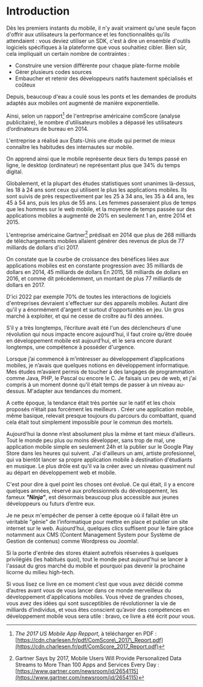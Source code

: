 # Introduction

Dès les premiers instants du mobile, il n'y avait vraiment qu'une seule façon d'offrir aux utilisateurs la performance et les fonctionnalités qu'ils attendaient : vous deviez utiliser un SDK, c'est à dire un ensemble d'outils logiciels spécifiques à la plateforme que vous souhaitiez cibler. Bien sûr, cela impliquait un certain nombre de contraintes :

* Construire une version différente pour chaque plate-forme mobile
* Gérer plusieurs codes sources
* Embaucher et retenir des développeurs natifs hautement spécialisés et coûteux 

Depuis, beaucoup d'eau a coulé sous les ponts et les demandes de produits adaptés aux mobiles ont augmenté de manière exponentielle.

Ainsi, selon un rapport[^1] de l'entreprise américaine comScore \(analyse publicitaire\), le nombre d'utilisateurs mobiles a dépassé les utilisateurs d’ordinateurs de bureau en 2014.

L'entreprise a réalisé aux États-Unis une étude qui permet de mieux connaître les habitudes des internautes sur mobile.

On apprend ainsi que le mobile représente deux tiers du temps passé en ligne, le desktop \(ordinateur\) ne représentant plus que 34% du temps digital.

Globalement, et la plupart des études statistiques sont unanimes là-dessus, les 18 à 24 ans sont ceux qui utilisent le plus les applications mobiles. Ils sont suivis de près respectivement par les 25 à 34 ans, les 35 à 44 ans, les 45 à 54 ans, puis les plus de 55 ans. Les femmes passeraient plus de temps que les hommes sur le web mobile, et la moyenne de temps passée sur des applications mobiles a augmenté de 20% en seulement 1 an, entre 2014 et 2015.

L'entreprise américaine Gartner[^2] prédisait en 2014 que plus de 268 milliards de téléchargements mobiles allaient générer des revenus de plus de 77 milliards de dollars d'ici 2017.

On constate que la courbe de croissance des bénéfices liées aux applications mobiles est en constante progression avec 35 milliards de dollars en 2014, 45 milliards de dollars En 2015, 58 milliards de dollars en 2016, et comme dit précédemment, un montant de plus 77 milliards de dollars en 2017.

D'ici 2022 par exemple 70% de toutes les interactions de logiciels d'entreprises devraient s'effectuer sur des appareils mobiles. Autant dire qu'il y a énormément d'argent et surtout d'opportunités en jeu. Un gros marché à exploiter, et qui ne cesse de croître au fil des années.

S’il y a très longtemps, l’écriture avait été l'un des déclencheurs d'une révolution qui nous impacte encore aujourd'hui, il faut croire qu’être douée en développement mobile est aujourd’hui, et le sera encore durant longtemps, une compétence à posséder d'urgence.

Lorsque j’ai commencé à m’intéresser au développement d’applications mobiles, je n’avais que quelques notions en développement informatique. Mes études m’avaient permis de toucher à des langages de programmation comme Java, PHP, le Pascal ou encore le C. Je faisais un peu de web, et j'ai compris à un moment donné qu’il était temps de passer à un niveau au-dessus. M'adapter aux tendances du moment.

A cette époque, la tendance était très portée sur le natif et les choix proposés n’était pas forcément les meilleurs . Créer une application mobile, même basique, relevait presque toujours du parcours du combattant, quand cela était tout simplement impossible pour le commun des mortels.

Aujourd’hui la donne n’est absolument plus la même et tant mieux d’ailleurs. Tout le monde peu plus ou moins développer, sans trop de mal, une application mobile simple en seulement 24h et la publier sur le Google Play Store dans les heures qui suivent. J'ai d'ailleurs un ami, artiste profesionnel, qui va bientôt lancer sa propre application mobile à destination d'étudiants en musique. Le plus drôle est qu'il va la créer avec un niveau quasiment nul au départ en développement web et mobile.

C'est pour dire à quel point les choses ont évolué. Ce qui était, il y a encore quelques années,  réservé aux professionnels du développement, les fameux _**"Ninja"**_, est désormais beaucoup plus accessible aux jeunes développeurs ou futurs d’entre eux.

Je ne peux m'empêcher de penser à cette époque où il fallait être un véritable "génie" de l’informatique pour mettre en place et publier un site internet sur le web. Aujourd’hui, quelques clics suffisent pour le faire grâce notamment aux CMS \(Content Management System pour Système de Gestion de contenus\) comme Wordpress ou Joomla!.

Si la porte d'entrée des stores étaient autrefois réservées à quelques privilégiés \(les habitués quoi\), tout le monde peut aujourd'hui se lancer à l'assaut du gros marché du mobile et pourquoi pas devenir la prochaine licorne du milieu high-tech.

Si vous lisez ce livre en ce moment c’est que vous avez décidé comme d’autres avant vous de vous lancer dans ce monde merveilleux du développement d'applications mobiles. Vous rêvez de grandes choses, vous avez des idées qui sont susceptibles de révolutionner la vie de milliards d’individus, et vous êtes conscient qu’avoir des compétences en développement mobile vous sera utile : bravo, ce livre a été écrit pour vous.

[^1]: _The 2017 US Mobile App Repport_, à télécharger en PDF  : [https://cdn.charlesen.fr/pdf/ComScore\_2017\_Report.pdf](https://cdn.charlesen.fr/pdf/ComScore_2017_Report.pdf)

[^2]: Gartner Says by 2017, Mobile Users Will Provide Personalized Data Streams to More Than 100 Apps and Services Every Day : [https://www.gartner.com/newsroom/id/2654115](https://www.gartner.com/newsroom/id/2654115)


